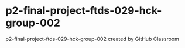 # p2-final-project-ftds-029-hck-group-002
p2-final-project-ftds-029-hck-group-002 created by GitHub Classroom
